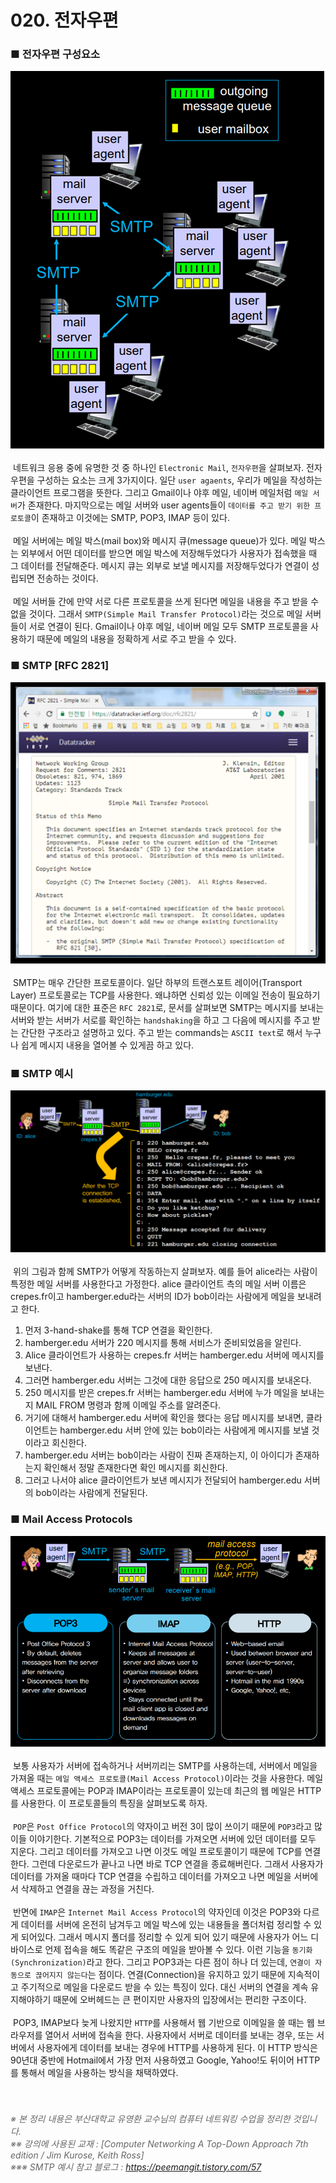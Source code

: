 # 020. 전자우편
### ■ 전자우편 구성요소
![전자우편 구성요소](https://raw.githubusercontent.com/taechacode/ComputerScienceRepository/master/Computer%20Network/images/CN_020_01.PNG)
<br><br>
&nbsp;네트워크 응용 중에 유명한 것 중 하나인 `Electronic Mail`, `전자우편`을 살펴보자. 전자우편을 구성하는 요소는 크게 3가지이다. 일단 `user agaents`, 우리가 메일을 작성하는 클라이언트 프로그램을 뜻한다. 그리고 Gmail이나 야후 메일, 네이버 메일처럼 `메일 서버`가 존재한다. 마지막으로는 메일 서버와 user agents들이 `데이터를 주고 받기 위한 프로토콜`이 존재하고 이것에는 SMTP, POP3, IMAP 등이 있다.
<br><br>
&nbsp;메일 서버에는 메일 박스(mail box)와 메시지 큐(message queue)가 있다. 메일 박스는 외부에서 어떤 데이터를 받으면 메일 박스에 저장해두었다가 사용자가 접속했을 때 그 데이터를 전달해준다. 메시지 큐는 외부로 보낼 메시지를 저장해두었다가 연결이 성립되면 전송하는 것이다.
<br><br>
&nbsp;메일 서버들 간에 만약 서로 다른 프로토콜을 쓰게 된다면 메일을 내용을 주고 받을 수 없을 것이다. 그래서 `SMTP(Simple Mail Transfer Protocol)`라는 것으로 메일 서버들이 서로 연결이 된다. Gmail이나 야후 메일, 네이버 메일 모두 SMTP 프로토콜을 사용하기 때문에 메일의 내용을 정확하게 서로 주고 받을 수 있다.
<br>
### ■ SMTP [RFC 2821]
![RFC 2821](https://raw.githubusercontent.com/taechacode/ComputerScienceRepository/master/Computer%20Network/images/CN_020_02.PNG)
<br><br>
&nbsp;SMTP는 매우 간단한 프로토콜이다. 일단 하부의 트랜스포트 레이어(Transport Layer) 프로토콜로는 TCP를 사용한다. 왜냐하면 신뢰성 있는 이메일 전송이 필요하기 때문이다. 여기에 대한 표준은 `RFC 2821`로, 문서를 살펴보면 SMTP는 메시지를 보내는 서버와 받는 서버가 서로를 확인하는 `handshaking`을 하고 그 다음에 메시지를 주고 받는 간단한 구조라고 설명하고 있다. 주고 받는 commands는 `ASCII text`로 해서 누구나 쉽게 메시지 내용을 열어볼 수 있게끔 하고 있다.
<br>
### ■ SMTP 예시
![SMTP 예시](https://raw.githubusercontent.com/taechacode/ComputerScienceRepository/master/Computer%20Network/images/CN_020_03.PNG)
<br><br>
&nbsp;위의 그림과 함께 SMTP가 어떻게 작동하는지 살펴보자. 예를 들어 alice라는 사람이 특정한 메일 서버를 사용한다고 가정한다. alice 클라이언트 측의 메일 서버 이름은 crepes.fr이고 hamberger.edu라는 서버의 ID가 bob이라는 사람에게 메일을 보내려고 한다.
1. 먼저 3-hand-shake를 통해 TCP 연결을 확인한다.
2. hamberger.edu 서버가 220 메시지를 통해 서비스가 준비되었음을 알린다.
3. Alice 클라이언트가 사용하는 crepes.fr 서버는 hamberger.edu 서버에 메시지를 보낸다.
4. 그러면 hamberger.edu 서버는 그것에 대한 응답으로 250 메시지를 보내온다.
5. 250 메시지를 받은 crepes.fr 서버는 hamberger.edu 서버에 누가 메일을 보내는지 MAIL FROM 명령과 함께 이메일 주소를 알려준다. 
6. 거기에 대해서 hamberger.edu 서버에 확인을 했다는 응답 메시지를 보내면, 클라이언트는 hamberger.edu 서버 안에 있는 bob이라는 사람에게 메시지를 보낼 것이라고 회신한다. 
7. hamberger.edu 서버는 bob이라는 사람이 진짜 존재하는지, 이 아이디가 존재하는지 확인해서 정말 존재한다면 확인 메시지를 회신한다. 
8. 그러고 나서야 alice 클라이언트가 보낸 메시지가 전달되어 hamberger.edu 서버의 bob이라는 사람에게 전달된다.   
  
### ■ Mail Access Protocols
![Mail Access Protocols](https://raw.githubusercontent.com/taechacode/ComputerScienceRepository/master/Computer%20Network/images/CN_020_04.PNG)
<br><br>
&nbsp;보통 사용자가 서버에 접속하거나 서버끼리는 SMTP를 사용하는데, 서버에서 메일을 가져올 때는 `메일 액세스 프로토콜(Mail Access Protocol)`이라는 것을 사용한다. 메일 액세스 프로토콜에는 POP과 IMAP이라는 프로토콜이 있는데 최근의 웹 메일은 HTTP를 사용한다. 이 프로토콜들의 특징을 살펴보도록 하자.
<br><br>
&nbsp;`POP`은 `Post Office Protocol`의 약자이고 버전 3이 많이 쓰이기 때문에 `POP3`라고 많이들 이야기한다. 기본적으로 POP3는 데이터를 가져오면 서버에 있던 데이터를 모두 지운다. 그리고 데이터를 가져오고 나면 이것도 메일 프로토콜이기 때문에 TCP를 연결한다. 그런데 다운로드가 끝나고 나면 바로 TCP 연결을 종료해버린다. 그래서 사용자가 데이터를 가져올 때마다 TCP 연결을 수립하고 데이터를 가져오고 나면 메일을 서버에서 삭제하고 연결을 끊는 과정을 거친다.
<br><br>
&nbsp;반면에 `IMAP`은 `Internet Mail Access Protocol`의 약자인데 이것은 POP3와 다르게 데이터를 서버에 온전히 남겨두고 메일 박스에 있는 내용들을 폴더처럼 정리할 수 있게 되어있다. 그래서 메시지 폴더를 정리할 수 있게 되어 있기 때문에 사용자가 어느 디바이스로 언제 접속을 해도 똑같은 구조의 메일을 받아볼 수 있다. 이런 기능을 `동기화(Synchronization)`라고 한다. 그리고 POP3과는 다른 점이 하나 더 있는데, `연결이 자동으로 끊어지지 않는다`는 점이다. 연결(Connection)을 유지하고 있기 때문에 지속적이고 주기적으로 메일을 다운로드 받을 수 있는 특징이 있다. 대신 서버의 연결을 계속 유지해야하기 때문에 오버헤드는 큰 편이지만 사용자의 입장에서는 편리한 구조이다.
<br><br>
&nbsp;POP3, IMAP보다 늦게 나왔지만 `HTTP`를 사용해서 웹 기반으로 이메일을 쓸 때는 웹 브라우저를 열어서 서버에 접속을 한다. 사용자에서 서버로 데이터를 보내는 경우, 또는 서버에서 사용자에게 데이터를 보내는 경우에 HTTP를 사용하게 된다. 이 HTTP 방식은 90년대 중반에 Hotmail에서 가장 먼저 사용하였고 Google, Yahoo!도 뒤이어 HTTP를 통해서 메일을 사용하는 방식을 채택하였다.
<br>
<br>
<br>
###### <span style="color:#666666">※ 본 정리 내용은 부산대학교 유영환 교수님의 컴퓨터 네트워킹 수업을 정리한 것입니다.<br>※※ 강의에 사용된 교재 : [Computer Networking A Top-Down Approach 7th edition / Jim Kurose, Keith Ross]<br>※※※ SMTP 예시 참고 블로그 : https://peemangit.tistory.com/57</span>
